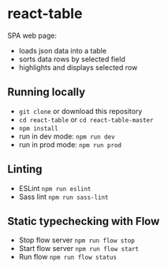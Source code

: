# react-table

SPA web page:
- loads json data into a table
- sorts data rows by selected field
- highlights and displays selected row


## Running locally

- `git clone` or download this repository
- `cd react-table` or `cd react-table-master`
- `npm install`
- run in dev mode: `npm run dev`
- run in prod mode: `npm run prod`


## Linting

- ESLint `npm run eslint`
- Sass lint `npm run sass-lint`


## Static typechecking with Flow

- Stop flow server `npm run flow stop`
- Start flow server `npm run flow start`
- Run flow `npm run flow status`